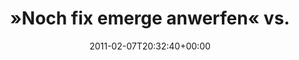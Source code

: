 ---
retweeted: false
source: <a href="https://joindiaspora.com" rel="nofollow">Diaspora</a>
entities:
  hashtags: []
  symbols: []
  user_mentions: []
  urls: []
display_text_range:
- '0'
- '117'
favorite_count: '2'
id_str: '34711160255160320'
truncated: false
retweet_count: '0'
id: '34711160255160320'
created_at: Mon Feb 07 20:32:40 +0000 2011
favorited: false
full_text: "»Noch fix emerge anwerfen« vs. »Mist. Nicht in der screen session« now
  feat. »Zum Glück hab ich ein Feldbett im Büro«"
lang: de
tags:
- pesos:twitter
date: '2011-02-07T20:32:40+00:00'
src: https://twitter.com/bascht/status/34711160255160320
original_url: https://twitter.com/bascht/status/34711160255160320
type: twitter_tweet
text: "»Noch fix emerge anwerfen« vs. »Mist. Nicht in der screen session« now feat.
  »Zum Glück hab ich ein Feldbett im Büro«"
title: "»Noch fix emerge anwerfen« vs. "

---
